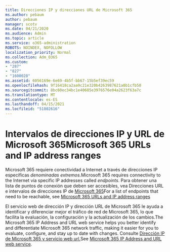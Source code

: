 ```yaml
---
title: Direcciones IP y direcciones URL de Microsoft 365
ms.author: pebaum
author: pebaum
manager: scotv
ms.date: 04/21/2020
ms.audience: Admin
ms.topic: article
ms.service: o365-administration
ROBOTS: NOINDEX, NOFOLLOW
localization_priority: Normal
ms.collection: Adm_O365
ms.custom:
- "287"
- "827"
- "1600028"
ms.assetid: 6056169e-6e69-4b5f-bb67-15b5ef39ec59
ms.openlocfilehash: 9f16418ca2aa9c21e320b4263987621a0b1cfb50
ms.sourcegitcommit: 8bc60ec34bc1e40685e3976576e04a2623f63a7c
ms.translationtype: MT
ms.contentlocale: es-ES
ms.lasthandoff: 04/15/2021
ms.locfileid: "51802616"
---
```

# <a name="microsoft-365-urls-and-ip-address-ranges"></a><span data-ttu-id="8181f-102">Intervalos de direcciones IP y URL de Microsoft 365</span><span class="sxs-lookup"><span data-stu-id="8181f-102">Microsoft 365 URLs and IP address ranges</span></span>

<span data-ttu-id="8181f-103">Microsoft 365 requiere conectividad a Internet a través de direcciones IP específicas *denominadas extremos*.</span><span class="sxs-lookup"><span data-stu-id="8181f-103">Microsoft 365 requires connectivity to the Internet via specific IP addresses called *endpoints*.</span></span>
<span data-ttu-id="8181f-104">Para obtener una lista de puntos de conexión que deben ser accesibles, vea Direcciones URL e intervalos de direcciones IP de [Microsoft 365](https://docs.microsoft.com/office365/enterprise/urls-and-ip-address-ranges)</span><span class="sxs-lookup"><span data-stu-id="8181f-104">For a list of endpoints that need to be reachable, see [Microsoft 365 URLs and IP address ranges](https://docs.microsoft.com/office365/enterprise/urls-and-ip-address-ranges)</span></span> 

<span data-ttu-id="8181f-105">El servicio web de dirección IP y dirección URL de Microsoft 365 le ayuda a identificar y diferenciar mejor el tráfico de red de Microsoft 365, lo que facilita la evaluación, la configuración y la actualización de los cambios.</span><span class="sxs-lookup"><span data-stu-id="8181f-105">The Microsoft 365 IP Address and URL web service helps you better identify and differentiate Microsoft 365 network traffic, making it easier for you to evaluate, configure, and stay up to date with changes.</span></span> <span data-ttu-id="8181f-106">Consulte [Dirección IP de Microsoft 365 y servicio web url.](https://docs.microsoft.com/office365/enterprise/office-365-ip-web-service)</span><span class="sxs-lookup"><span data-stu-id="8181f-106">See [Microsoft 365 IP Address and URL web service](https://docs.microsoft.com/office365/enterprise/office-365-ip-web-service).</span></span>